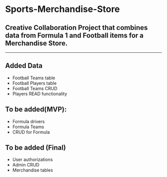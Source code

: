 # Sports-Merchandise-Store
## Creative Collaboration Project that combines data from Formula 1 and Football items for a Merchandise Store.
------------------------------
## Added Data
- Football Teams table
- Football Players table
- Football Teams CRUD
- Players READ functionality

## To be added(MVP):
- Formula drivers
- Formula Teams
- CRUD for Formula

## To be added (Final)
- User authorizations
- Admin CRUD
- Merchandise tables
